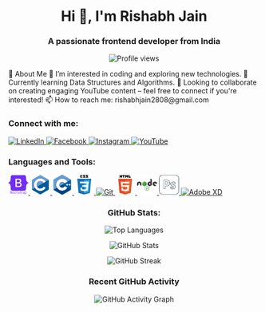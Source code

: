 <h1 align="center">Hi 👋, I'm Rishabh Jain</h1> <h3 align="center">A passionate frontend developer from India</h3> <p align="center"> <img src="https://komarev.com/ghpvc/?username=rishabhjain2002&label=Profile%20views&color=0e75b6&style=flat" alt="Profile views" /> </p>
👋 About Me
👀 I’m interested in coding and exploring new technologies.
🌱 Currently learning Data Structures and Algorithms.
💞 Looking to collaborate on creating engaging YouTube content – feel free to connect if you're interested!
📫 How to reach me: rishabhjain2808@gmail.com
<h3 align="left">Connect with me:</h3> <p align="left"> <a href="https://linkedin.com/in/rishabh-jain-812644131" target="_blank"> <img src="https://img.shields.io/badge/LinkedIn-0A66C2?logo=linkedin&logoColor=white&style=for-the-badge" alt="LinkedIn" /> </a> <a href="https://facebook.com/rishabhjain2002" target="_blank"> <img src="https://img.shields.io/badge/Facebook-1877F2?logo=facebook&logoColor=white&style=for-the-badge" alt="Facebook" /> </a> <a href="https://instagram.com/rishabh_jain_0_8" target="_blank"> <img src="https://img.shields.io/badge/Instagram-E4405F?logo=instagram&logoColor=white&style=for-the-badge" alt="Instagram" /> </a> <a href="https://www.youtube.com/@thecryptovidhya" target="_blank"> <img src="https://img.shields.io/badge/YouTube-FF0000?logo=youtube&logoColor=white&style=for-the-badge" alt="YouTube" /> </a> </p>
<h3 align="left">Languages and Tools:</h3> <p align="left"> <a href="https://getbootstrap.com" target="_blank"> <img src="https://raw.githubusercontent.com/devicons/devicon/master/icons/bootstrap/bootstrap-plain-wordmark.svg" alt="Bootstrap" width="40" height="40"/> </a> <a href="https://www.cprogramming.com/" target="_blank"> <img src="https://raw.githubusercontent.com/devicons/devicon/master/icons/c/c-original.svg" alt="C" width="40" height="40"/> </a> <a href="https://www.w3schools.com/cpp/" target="_blank"> <img src="https://raw.githubusercontent.com/devicons/devicon/master/icons/cplusplus/cplusplus-original.svg" alt="C++" width="40" height="40"/> </a> <a href="https://www.w3schools.com/css/" target="_blank"> <img src="https://raw.githubusercontent.com/devicons/devicon/master/icons/css3/css3-original-wordmark.svg" alt="CSS3" width="40" height="40"/> </a> <a href="https://git-scm.com/" target="_blank"> <img src="https://www.vectorlogo.zone/logos/git-scm/git-scm-icon.svg" alt="Git" width="40" height="40"/> </a> <a href="https://www.w3.org/html/" target="_blank"> <img src="https://raw.githubusercontent.com/devicons/devicon/master/icons/html5/html5-original-wordmark.svg" alt="HTML5" width="40" height="40"/> </a> <a href="https://nodejs.org" target="_blank"> <img src="https://raw.githubusercontent.com/devicons/devicon/master/icons/nodejs/nodejs-original-wordmark.svg" alt="Node.js" width="40" height="40"/> </a> <a href="https://www.adobe.com/products/photoshop.html" target="_blank"> <img src="https://raw.githubusercontent.com/devicons/devicon/master/icons/photoshop/photoshop-line.svg" alt="Photoshop" width="40" height="40"/> </a> <a href="https://www.adobe.com/products/xd.html" target="_blank"> <img src="https://cdn.worldvectorlogo.com/logos/adobe-xd.svg" alt="Adobe XD" width="40" height="40"/> </a> </p>
<h3 align="center">GitHub Stats:</h3> <p align="center"> <img src="https://github-readme-stats.vercel.app/api/top-langs?username=rishabhjain2002&show_icons=true&locale=en&layout=compact" alt="Top Languages" /> </p> <p align="center"> <img src="https://github-readme-stats.vercel.app/api?username=rishabhjain2002&show_icons=true&locale=en" alt="GitHub Stats" /> </p> <p align="center"> <img src="https://github-readme-streak-stats.herokuapp.com/?user=rishabhjain2002&" alt="GitHub Streak" /> </p> <h3 align="center">Recent GitHub Activity</h3> <p align="center"> <img src="https://github-readme-activity-graph.vercel.app/graph?username=rishabhjain2002&theme=light" alt="GitHub Activity Graph" /> </p>

